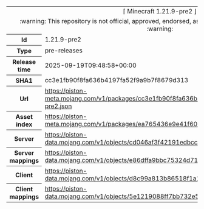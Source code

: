 <html><table>
<tr><td colspan="2" align="center"><img width="0" height="0"><br/>⌈ Minecraft 1.21.9-pre2 ⌋<br/><img width="0" height="0"></td></tr>
<tr><td colspan="2" align="center"><img width="0" height="0"><br/>
:warning: This repository is not official, approved, endorsed, associated or connected with Mojang :warning:
<br/><img width="0" height="0"></td></tr>
<tr><th>Id</th><td>1.21.9-pre2</td></tr>
<tr><th>Type</th><td>pre-releases</td></tr>
<tr><th>Release time</th><td>2025-09-19T09:48:58+00:00</td></tr>
<tr><th>SHA1</th><td>cc3e1fb90f8fa636b4197fa52f9a9b7f8679d313</td></tr>
<tr><th>Url</th><td><a href="https://piston-meta.mojang.com/v1/packages/cc3e1fb90f8fa636b4197fa52f9a9b7f8679d313/1.21.9-pre2.json">https://piston-meta.mojang.com/v1/packages/cc3e1fb90f8fa636b4197fa52f9a9b7f8679d313/1.21.9-pre2.json</a></td></tr>
<tr><th>Asset index</th><td><a href="https://piston-meta.mojang.com/v1/packages/ea765436e9e41f6076289041e18f15f23ac1a449/27.json">https://piston-meta.mojang.com/v1/packages/ea765436e9e41f6076289041e18f15f23ac1a449/27.json</a></td></tr>
<tr><th>Server</th><td><a href="https://piston-data.mojang.com/v1/objects/cd046af3f42191edbcc4870f11e06e95582dbbda/server.jar">https://piston-data.mojang.com/v1/objects/cd046af3f42191edbcc4870f11e06e95582dbbda/server.jar</a></td></tr>
<tr><th>Server mappings</th><td><a href="https://piston-data.mojang.com/v1/objects/e86dffa9bbc75324d71e44a11adf8dcda686e076/server.txt">https://piston-data.mojang.com/v1/objects/e86dffa9bbc75324d71e44a11adf8dcda686e076/server.txt</a></td></tr>
<tr><th>Client</th><td><a href="https://piston-data.mojang.com/v1/objects/d8c99a813b86518f1a13d48e9e6248f8164c8a8e/client.jar">https://piston-data.mojang.com/v1/objects/d8c99a813b86518f1a13d48e9e6248f8164c8a8e/client.jar</a></td></tr>
<tr><th>Client mappings</th><td><a href="https://piston-data.mojang.com/v1/objects/5e1219088ff7bb732e5b00bd994e12cadb23b753/client.txt">https://piston-data.mojang.com/v1/objects/5e1219088ff7bb732e5b00bd994e12cadb23b753/client.txt</a></td></tr>
</table></html>